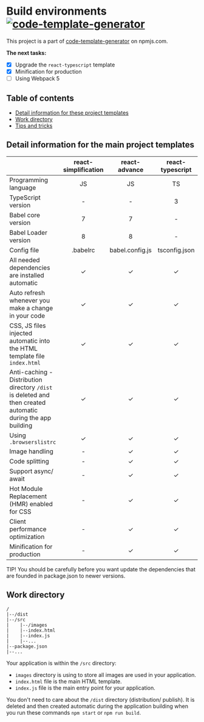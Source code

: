 # Build environments [![code-template-generator](https://img.shields.io/npm/v/code-template-generator.svg?style=flat)](https://www.npmjs.com/package/code-template-generator/)
This project is a part of [code-template-generator](https://www.npmjs.com/package/code-template-generator) on npmjs.com.

__The next tasks:__
- [x] Upgrade the `react-typescript` template
- [x] Minification for production
- [ ] Using Webpack 5

## Table of contents
* [Detail information for these project templates](#detail-information)
* [Work directory](#work-directory)
* [Tips and tricks](HOWTO.md)
    
## Detail information for the main project templates
||react-simplification|react-advance|react-typescript|
|---|:--:|:--:|:--:|
|Programming language|JS|JS|TS|
|TypeScript version|-|-|3|
|Babel core version|7|7|-|
|Babel Loader version|8|8|-|
|Config file|.babelrc|babel.config.js|tsconfig.json|
|All needed dependencies are installed automatic|✓|✓|✓|
|Auto refresh whenever you make a change in your code|✓|✓|✓|
|CSS, JS files injected automatic into the HTML template file `index.html`|✓|✓|✓|
|Anti-caching - Distribution directory `/dist` is deleted and then created automatic during the app building|✓|✓|✓|
|Using `.browserslistrc`|✓|✓|✓|
|Image handling|-|✓|✓|
|Code splitting|-|✓|✓|
|Support async/ await|-|✓|✓|
|Hot Module Replacement (HMR) enabled for CSS|-|✓|✓|
|Client performance optimization|-|✓|✓|
|Minification for production|-|✓|✓|

TIP! You should be carefully before you want update the dependencies that are founded in package.json to newer versions.

## Work directory
````
/
|--/dist
|--/src
|    |--/images
|    |--index.html
|    |--index.js
|    |--...
|--package.json
|--...
````
Your application is within the `/src` directory:
* `images` directory is using to store all images are used in your application.
* `index.html` file is the main HTML template.
* `index.js` file is the main entry point for your application.

You don't need to care about the `/dist` directory (distribution/ publish). It is deleted and then created automatic during the application building when you run these commands `npm start` or `npm run build`.

